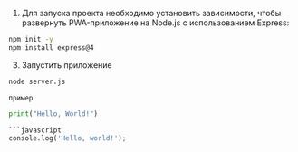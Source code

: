 1) Для запуска проекта необходимо установить зависимости, чтобы развернуть PWA-приложение на Node.js с использованием Express:
  ```bash
  npm init -y
  npm install express@4
  ```
3) Запустить приложение
  ```bash
  node server.js
  ```
`пример`
```python
print("Hello, World!")

```javascript
console.log('Hello, world!');
